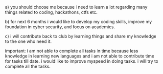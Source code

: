 a)  you should choose me because i need to learn a lot regarding many things related to coding, hackathons, ctfs etc.

b)  for next 6 months i would like to develop my coding skills, improve my foundation in cyber security, and focus on academics.

c)  i will contribute back to club by learning things and share my knowledge to the one who need it.


important:
i am not able to complete all tasks in time because less knowledge in learning new languages and i am not able to contribute time for tasks till date. i would like to improve myspeed in doing tasks.
i will try to complete all the tasks.
